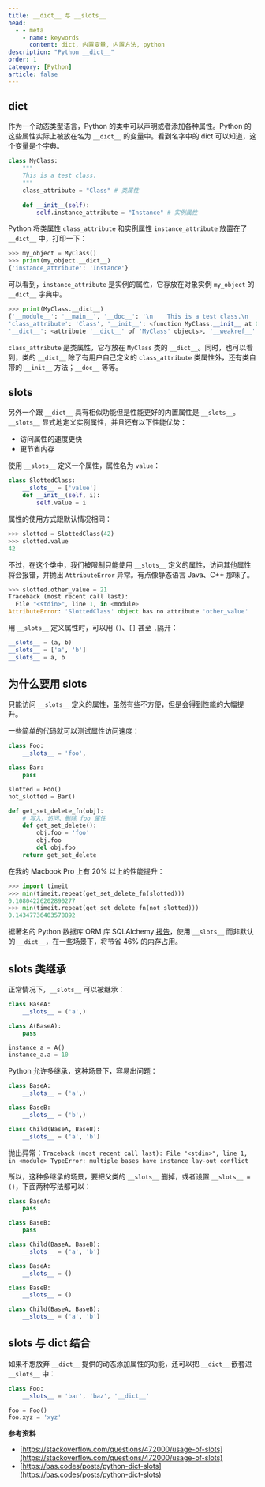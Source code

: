 ```yaml
---
title: __dict__ 与 __slots__
head:
  - - meta
    - name: keywords
      content: dict, 内置变量, 内置方法, python
description: "Python __dict__"
order: 1
category: [Python]
article: false
---
```


## __dict__

作为一个动态类型语言，Python 的类中可以声明或者添加各种属性。Python 的这些属性实际上被放在名为 `__dict__` 的变量中。看到名字中的 dict 可以知道，这个变量是个字典。

```python
class MyClass:
    """
    This is a test class.
    """
    class_attribute = "Class" # 类属性
    
    def __init__(self):
        self.instance_attribute = "Instance" # 实例属性
```

Python 将类属性 `class_attribute` 和实例属性 `instance_attribute` 放置在了 `__dict__` 中，打印一下：

```python
>>> my_object = MyClass()
>>> print(my_object.__dict__)
{'instance_attribute': 'Instance'}
```

可以看到，`instance_attribute` 是实例的属性，它存放在对象实例 `my_object` 的 `__dict__` 字典中。

```python
>>> print(MyClass.__dict__)
{'__module__': '__main__', '__doc__': '\n    This is a test class.\n    ', 
'class_attribute': 'Class', '__init__': <function MyClass.__init__ at 0x7fd3c51aa268>, 
'__dict__': <attribute '__dict__' of 'MyClass' objects>, '__weakref__': <attribute '__weakref__' of 'MyClass' objects>}
```

`class_attribute` 是类属性，它存放在 `MyClass` 类的 `__dict__`。同时，也可以看到，类的 `__dict__` 除了有用户自己定义的 `class_attribute` 类属性外，还有类自带的 `__init__` 方法；`__doc__` 等等。

## __slots__

另外一个跟 `__dict__` 具有相似功能但是性能更好的内置属性是 `__slots__`。`__slots__` 显式地定义实例属性，并且还有以下性能优势：

* 访问属性的速度更快
* 更节省内存

使用 `__slots__` 定义一个属性，属性名为 `value`：

```python
class SlottedClass:
    __slots__ = ['value']
    def __init__(self, i):
        self.value = i
```

属性的使用方式跟默认情况相同：

```python
>>> slotted = SlottedClass(42)
>>> slotted.value
42
```

不过，在这个类中，我们被限制只能使用 `__slots__` 定义的属性，访问其他属性将会报错，并抛出 `AttributeError` 异常。有点像静态语言 Java、C++ 那味了。

```python
>>> slotted.other_value = 21
Traceback (most recent call last):
  File "<stdin>", line 1, in <module>
AttributeError: 'SlottedClass' object has no attribute 'other_value'
```

用 `__slots__` 定义属性时，可以用 `()`、`[]` 甚至 `,`隔开：

```python
__slots__ = (a, b)
__slots__ = ['a', 'b']
__slots__ = a, b
```

## 为什么要用 __slots__

只能访问 `__slots__` 定义的属性，虽然有些不方便，但是会得到性能的大幅提升。

一些简单的代码就可以测试属性访问速度：

```python
class Foo: 
    __slots__ = 'foo',

class Bar: 
    pass

slotted = Foo()
not_slotted = Bar()

def get_set_delete_fn(obj):
    # 写入、访问、删除 foo 属性
    def get_set_delete():
        obj.foo = 'foo'
        obj.foo
        del obj.foo
    return get_set_delete
```

在我的 Macbook Pro 上有 20% 以上的性能提升：

```python
>>> import timeit
>>> min(timeit.repeat(get_set_delete_fn(slotted)))
0.10804226202890277
>>> min(timeit.repeat(get_set_delete_fn(not_slotted)))
0.14347736403578892
```

据著名的 Python 数据库 ORM 库 SQLAlchemy [报告](https://docs.sqlalchemy.org/en/20/changelog/migration_10.html#significant-improvements-in-structural-memory-use)，使用 `__slots__` 而非默认的 `__dict__`，在一些场景下，将节省 46% 的内存占用。

## __slots__ 类继承

正常情况下，`__slots__` 可以被继承：

```python
class BaseA: 
    __slots__ = ('a',)

class A(BaseA):
    pass

instance_a = A()
instance_a.a = 10
```

Python 允许多继承，这种场景下，容易出问题：

```python
class BaseA: 
    __slots__ = ('a',)

class BaseB: 
    __slots__ = ('b',)

class Child(BaseA, BaseB): 
    __slots__ = ('a', 'b')
```

抛出异常：`Traceback (most recent call last):
  File "<stdin>", line 1, in <module>
TypeError: multiple bases have instance lay-out conflict`

所以，这种多继承的场景，要把父类的 `__slots__` 删掉，或者设置 `__slots__ = ()`，下面两种写法都可以：

```python
class BaseA: 
    pass

class BaseB: 
    pass

class Child(BaseA, BaseB): 
    __slots__ = ('a', 'b')
```

```python
class BaseA: 
    __slots__ = ()

class BaseB: 
    __slots__ = ()

class Child(BaseA, BaseB): 
    __slots__ = ('a', 'b')
```

## __slots__ 与 __dict__ 结合

如果不想放弃 `__dict__` 提供的动态添加属性的功能，还可以把 `__dict__` 嵌套进 `__slots__` 中：

```python
class Foo:
    __slots__ = 'bar', 'baz', '__dict__'

foo = Foo()
foo.xyz = 'xyz'
```

**参考资料**

* [https://stackoverflow.com/questions/472000/usage-of-slots](https://stackoverflow.com/questions/472000/usage-of-slots)
* [https://bas.codes/posts/python-dict-slots](https://bas.codes/posts/python-dict-slots)

